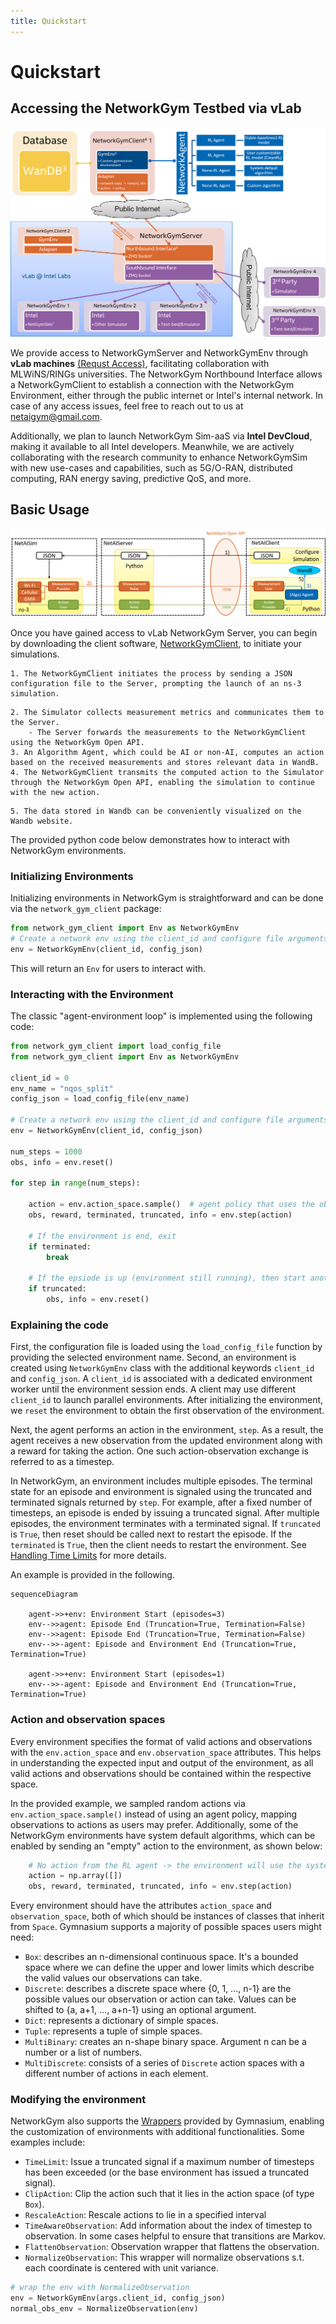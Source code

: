 ```yaml
---
title: Quickstart
---
```


# Quickstart

## Accessing the NetworkGym Testbed via vLab
![network_gym_vlab](network_gym_vlab.png)

We provide access to NetworkGymServer and NetworkGymEnv through **vLab machines** [(Requst Access)](https://registration.intel-research.net/), facilitating collaboration with MLWiNS/RINGs universities. The NetworkGym Northbound Interface allows a NetworkGymClient to establish a connection with the NetworkGym Environment, either through the public internet or Intel's internal network. In case of any access issues, feel free to reach out to us at [netaigym@gmail.com](mailto:netaigym@gmail.com).

Additionally, we plan to launch NetworkGym Sim-aaS via **Intel DevCloud**, making it available to all Intel developers.
Meanwhile, we are actively collaborating with the research community to enhance NetworkGymSim with new use-cases and capabilities, such as 5G/O-RAN, distributed computing, RAN energy saving, predictive QoS, and more.

## Basic Usage
![network_gym_workflow](network_gym_workflow.png)

Once you have gained access to vLab NetworkGym Server, you can begin by downloading the client software, [NetworkGymClient](https://github.com/IntelLabs/networkgym), to initiate your simulations.

```{admonition} ▶️ Upon starting the NetworkGymClient, the following series of steps occur:
1. The NetworkGymClient initiates the process by sending a JSON configuration file to the Server, prompting the launch of an ns-3 simulation.
```

```{admonition} 🔁 During the simulation, the process repeats as follows:
2. The Simulator collects measurement metrics and communicates them to the Server.
    - The Server forwards the measurements to the NetworkGymClient using the NetworkGym Open API.
3. An Algorithm Agent, which could be AI or non-AI, computes an action based on the received measurements and stores relevant data in WandB.
4. The NetworkGymClient transmits the computed action to the Simulator through the NetworkGym Open API, enabling the simulation to continue with the new action.
```

```{admonition} ⏹️ When the NetworkGym or the simulation concludes:
5. The data stored in Wandb can be conveniently visualized on the Wandb website.
```
The provided python code below demonstrates how to interact with NetworkGym environments.

### Initializing Environments

Initializing environments in NetworkGym is straightforward and can be done via the `network_gym_client` package:

```python
from network_gym_client import Env as NetworkGymEnv
# Create a network env using the client_id and configure file arguments.
env = NetworkGymEnv(client_id, config_json) 
```

This will return an ``Env`` for users to interact with.

### Interacting with the Environment

The classic "agent-environment loop" is implemented using the following code:

```python
from network_gym_client import load_config_file
from network_gym_client import Env as NetworkGymEnv

client_id = 0
env_name = "nqos_split"
config_json = load_config_file(env_name)

# Create a network env using the client_id and configure file arguments.
env = NetworkGymEnv(client_id, config_json) 

num_steps = 1000
obs, info = env.reset()

for step in range(num_steps):

    action = env.action_space.sample()  # agent policy that uses the observation and info
    obs, reward, terminated, truncated, info = env.step(action)

    # If the environment is end, exit
    if terminated:
        break

    # If the epsiode is up (environment still running), then start another one
    if truncated:
        obs, info = env.reset()
```

### Explaining the code

First, the configuration file is loaded using the `load_config_file` function by providing the selected environment name. Second, an environment is created using `NetworkGymEnv` class with the additional keywords `client_id` and `config_json`. A `client_id` is associated with a dedicated environment worker until the environment session ends. A client may use different `client_id` to launch parallel environments. After initializing the environment, we `reset` the environment to obtain the first observation of the environment.

Next, the agent performs an action in the environment, `step`. As a result, the agent receives a new observation from the updated environment along with a reward for taking the action. One such action-observation exchange is referred to as a timestep.

In NetworkGym, an environment includes multiple episodes. The terminal state for an episode and environment is signaled using the truncated and terminated signals returned by `step`. For example, after a fixed number of timesteps, an episode is ended by issuing a truncated signal. After multiple episodes, the environment terminates with a terminated signal. If `truncated` is `True`, then reset should be called next to restart the episode. If the `terminated` is `True`, then the client needs to restart the environment. See [Handling Time Limits](../tutorials/handling_time_limits.md) for more details.

An example is provided in the following.
```{mermaid}
sequenceDiagram

    agent->>+env: Environment Start (episodes=3)
    env-->>agent: Episode End (Truncation=True, Termination=False)
    env-->>agent: Episode End (Truncation=True, Termination=False)
    env-->>-agent: Episode and Environment End (Truncation=True, Termination=True)

    agent->>+env: Environment Start (episodes=1)
    env-->>-agent: Episode and Environment End (Truncation=True, Termination=True)

```


### Action and observation spaces

Every environment specifies the format of valid actions and observations with the `env.action_space` and `env.observation_space` attributes. This helps in understanding the expected input and output of the environment, as all valid actions and observations should be contained within the respective space.

In the provided example, we sampled random actions via `env.action_space.sample()` instead of using an agent policy, mapping observations to actions as users may prefer. Additionally, some of the NetworkGym environments have system default algorithms, which can be enabled by sending an "empty" action to the environment, as shown below:

```python
    # No action from the RL agent -> the environment will use the system default policy
    action = np.array([])
    obs, reward, terminated, truncated, info = env.step(action)
```

Every environment should have the attributes `action_space` and `observation_space`, both of which should be instances of classes that inherit from `Space`. Gymnasium supports a majority of possible spaces users might need:
- ``Box``: describes an n-dimensional continuous space. It's a bounded space where we can define the upper and lower
  limits which describe the valid values our observations can take.
- ``Discrete``: describes a discrete space where {0, 1, ..., n-1} are the possible values our observation or action can take.
  Values can be shifted to {a, a+1, ..., a+n-1} using an optional argument.
- ``Dict``: represents a dictionary of simple spaces.
- ``Tuple``: represents a tuple of simple spaces.
- ``MultiBinary``: creates an n-shape binary space. Argument n can be a number or a list of numbers.
- ``MultiDiscrete``: consists of a series of ``Discrete`` action spaces with a different number of actions in each element.


### Modifying the environment

NetworkGym also supports the [Wrappers](https://gymnasium.farama.org/content/basic_usage/#modifying-the-environment) provided by Gymnasium, enabling the customization of environments with additional functionalities. Some examples include:
- `TimeLimit`: Issue a truncated signal if a maximum number of timesteps has been exceeded (or the base environment has issued a truncated signal).
- `ClipAction`: Clip the action such that it lies in the action space (of type `Box`).
- `RescaleAction`: Rescale actions to lie in a specified interval
- `TimeAwareObservation`: Add information about the index of timestep to observation. In some cases helpful to ensure that transitions are Markov.
- `FlattenObservation`: Observation wrapper that flattens the observation.
- `NormalizeObservation`: This wrapper will normalize observations s.t. each coordinate is centered with unit variance.

```python
# wrap the env with NormalizeObservation
env = NetworkGymEnv(args.client_id, config_json)
normal_obs_env = NormalizeObservation(env)
```

